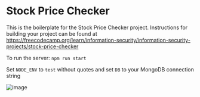 # Stock Price Checker

This is the boilerplate for the Stock Price Checker project. Instructions for building your project can be found at https://freecodecamp.org/learn/information-security/information-security-projects/stock-price-checker

To run the server: `npm run start`

Set `NODE_ENV` to `test` without quotes and set `DB` to your MongoDB connection string

![image](https://github.com/gaexxx/freeCodeCamp/assets/128270125/da9bd98c-0f31-4a53-b359-c89b55239fb9)

